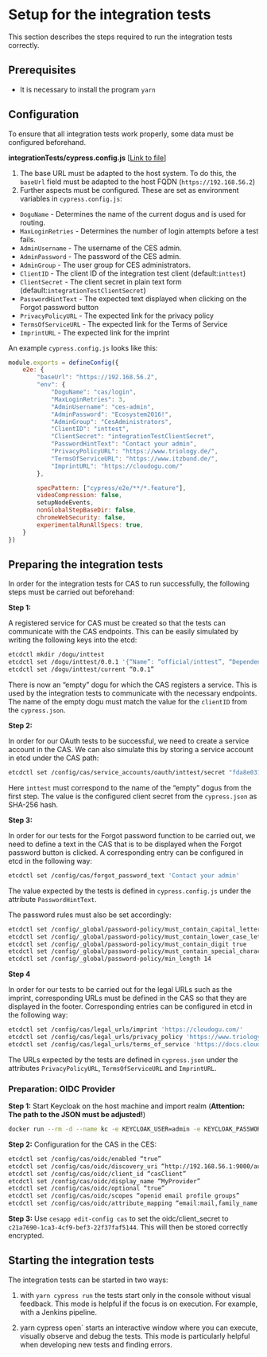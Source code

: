 # Setup for the integration tests

This section describes the steps required to run the integration tests correctly.

## Prerequisites

* It is necessary to install the program `yarn`

## Configuration

To ensure that all integration tests work properly, some data must be configured beforehand.

**integrationTests/cypress.config.js** [[Link to file](../../integrationTests/cypress.config.js)]

1) The base URL must be adapted to the host system.
   To do this, the `baseUrl` field must be adapted to the host FQDN (`https://192.168.56.2`)
2) Further aspects must be configured.
   These are set as environment variables in `cypress.config.js`:
- `DoguName` - Determines the name of the current dogus and is used for routing.
- `MaxLoginRetries` - Determines the number of login attempts before a test fails.
- `AdminUsername` - The username of the CES admin.
- `AdminPassword` - The password of the CES admin.
- `AdminGroup` - The user group for CES administrators.
- `ClientID` - The client ID of the integration test client (default:`inttest`)
- `ClientSecret` - The client secret in plain text form (default:`integrationTestClientSecret`)
- `PasswordHintText` - The expected text displayed when clicking on the Forgot password button
- `PrivacyPolicyURL` - The expected link for the privacy policy
- `TermsOfServiceURL` - The expected link for the Terms of Service
- `ImprintURL` - The expected link for the imprint

An example `cypress.config.js` looks like this:
```javascript
module.exports = defineConfig({
    e2e: {
        "baseUrl": "https://192.168.56.2",
        "env": {
            "DoguName": "cas/login",
            "MaxLoginRetries": 3,
            "AdminUsername": "ces-admin",
            "AdminPassword": "Ecosystem2016!",
            "AdminGroup": "CesAdministrators",
            "ClientID": "inttest",
            "ClientSecret": "integrationTestClientSecret",
            "PasswordHintText": "Contact your admin",
            "PrivacyPolicyURL": "https://www.triology.de/",
            "TermsOfServiceURL": "https://www.itzbund.de/",
            "ImprintURL": "https://cloudogu.com/"
        },

        specPattern: ["cypress/e2e/**/*.feature"],
        videoCompression: false,
        setupNodeEvents,
        nonGlobalStepBaseDir: false,
        chromeWebSecurity: false,
        experimentalRunAllSpecs: true,
    }
})
```

## Preparing the integration tests

In order for the integration tests for CAS to run successfully, the following steps must be carried out beforehand:

**Step 1:**

A registered service for CAS must be created so that the tests can communicate with the CAS endpoints. This can be easily simulated by writing the following keys into the etcd:
```bash
etcdctl mkdir /dogu/inttest
etcdctl set /dogu/inttest/0.0.1 '{“Name”: “official/inttest”, “Dependencies”:[“cas”]}'
etcdctl set /dogu/inttest/current “0.0.1”
```
There is now an “empty” dogu for which the CAS registers a service. This is used by the integration tests to communicate with the necessary endpoints. The name of the empty dogu must match the value for the `clientID` from the `cypress.json`.

**Step 2:**

In order for our OAuth tests to be successful, we need to create a service account in the CAS. We can also simulate this by storing a service account in etcd under the CAS path:
```bash
etcdctl set /config/cas/service_accounts/oauth/inttest/secret "fda8e031d07de22bf14e552ab12be4bc70b94a1fb61cb7605833765cb74f2dea"
```
Here `inttest` must correspond to the name of the “empty” dogus from the first step. The value is the configured client secret from the `cypress.json` as SHA-256 hash.

**Step 3:**

In order for our tests for the Forgot password function to be carried out, we need to define a text in the CAS that is to be displayed when the Forgot password button is clicked.
A corresponding entry can be configured in etcd in the following way:

```bash
etcdctl set /config/cas/forgot_password_text 'Contact your admin'
```

The value expected by the tests is defined in `cypress.config.js` under the attribute `PasswordHintText`.

The password rules must also be set accordingly:
```bash
etcdctl set /config/_global/password-policy/must_contain_capital_letter true
etcdctl set /config/_global/password-policy/must_contain_lower_case_letter true
etcdctl set /config/_global/password-policy/must_contain_digit true
etcdctl set /config/_global/password-policy/must_contain_special_character true
etcdctl set /config/_global/password-policy/min_length 14
```

**Step 4**

In order for our tests to be carried out for the legal URLs such as the imprint, corresponding URLs must be defined in the CAS so that they are displayed in the footer.
Corresponding entries can be configured in etcd in the following way:

```bash
etcdctl set /config/cas/legal_urls/imprint 'https://cloudogu.com/'
etcdctl set /config/cas/legal_urls/privacy_policy 'https://www.triology.de/'
etcdctl set /config/cas/legal_urls/terms_of_service 'https://docs.cloudogu.com/'
```

The URLs expected by the tests are defined in `cypress.json` under the attributes `PrivacyPolicyURL`, `TermsOfServiceURL` and `ImprintURL`.

### Preparation: OIDC Provider

**Step 1:** Start Keycloak on the host machine and import realm (**Attention: The path to the JSON must be adjusted!**)

```bash
docker run --rm -d --name kc -e KEYCLOAK_USER=admin -e KEYCLOAK_PASSWORD=admin -p 9000:8080 -e KEYCLOAK_IMPORT="/realm-cloudogu.json -Dkeycloak.profile.feature. upload_scripts=enabled” -v /vagrant/containers/cas/integrationTests/keycloak-realm/realm-cloudogu.json:/realm-cloudogu.json quay.io/keycloak/keycloak:15.0.2
```

**Step 2:** Configuration for the CAS in the CES:

```bash
etcdctl set /config/cas/oidc/enabled “true”
etcdctl set /config/cas/oidc/discovery_uri “http://192.168.56.1:9000/auth/realms/Cloudogu/.well-known/openid-configuration”
etcdctl set /config/cas/oidc/client_id “casClient”
etcdctl set /config/cas/oidc/display_name “MyProvider”
etcdctl set /config/cas/oidc/optional “true”
etcdctl set /config/cas/oidc/scopes “openid email profile groups”
etcdctl set /config/cas/oidc/attribute_mapping “email:mail,family_name:surname,given_name:givenName,preferred_username:username,name:displayName”
```

**Step 3:** Use `cesapp edit-config cas` to set the oidc/client_secret to `c21a7690-1ca3-4cf9-bef3-22f37faf5144`. This will then be stored correctly encrypted.

## Starting the integration tests

The integration tests can be started in two ways:

1. with `yarn cypress run` the tests start only in the console without visual feedback.
   This mode is helpful if the focus is on execution.
   For example, with a Jenkins pipeline.

1. yarn cypress open` starts an interactive window where you can execute, visually observe and debug the tests.
   This mode is particularly helpful when developing new tests and finding errors.